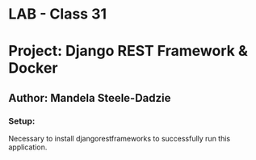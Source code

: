 # LAB - Class 31
# Project: Django REST Framework & Docker
## Author: Mandela Steele-Dadzie

### Setup:

Necessary to install djangorestframeworks to successfully run this application.

